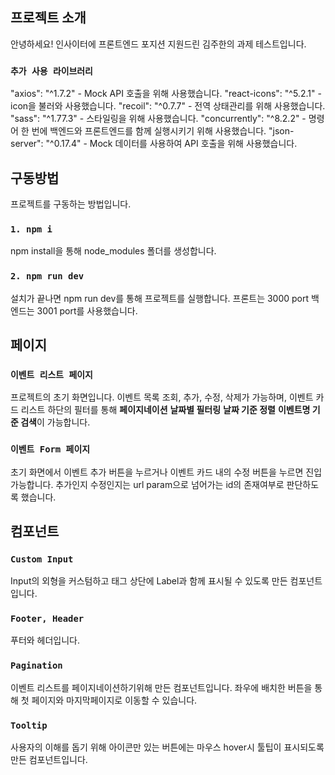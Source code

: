 ## 프로젝트 소개

안녕하세요! 인사이터에 프론트엔드 포지션 지원드린 김주한의 과제 테스트입니다.

### `추가 사용 라이브러리`

"axios": "^1.7.2" - Mock API 호출을 위해 사용했습니다.
"react-icons": "^5.2.1" - icon을 불러와 사용했습니다.
"recoil": "^0.7.7" - 전역 상태관리를 위해 사용했습니다.
"sass": "^1.77.3" - 스타일링을 위해 사용했습니다.
"concurrently": "^8.2.2" - 명령어 한 번에 백엔드와 프론트엔드를 함께 실행시키기 위해 사용했습니다.
"json-server": "^0.17.4" - Mock 데이터를 사용하여 API 호출을 위해 사용했습니다. 

## 구동방법

프로젝트를 구동하는 방법입니다.

### `1. npm i`

npm install을 통해 node_modules 폴더를 생성합니다.

### `2. npm run dev`

설치가 끝나면 npm run dev를 통해 프로젝트를 실행합니다. 프론트는 3000 port 백엔드는 3001 port를 사용했습니다.

## 페이지

### `이벤트 리스트 페이지`

프로젝트의 초기 화면입니다. 이벤트 목록 조회, 추가, 수정, 삭제가 가능하며,
이벤트 카드 리스트 하단의 필터를 통해 **페이지네이션** **날짜별 필터링** **날짜 기준 정렬**
**이벤트명 기준 검색**이 가능합니다.

### `이벤트 Form 페이지`

초기 화면에서 이벤트 추가 버튼을 누르거나 이벤트 카드 내의 수정 버튼을 누르면 진입가능합니다.
추가인지 수정인지는 url param으로 넘어가는 id의 존재여부로 판단하도록 했습니다.

## 컴포넌트

### `Custom Input`

Input의 외형을 커스텀하고 태그 상단에 Label과 함께 표시될 수 있도록 만든 컴포넌트입니다.

### `Footer, Header`

푸터와 헤더입니다.

### `Pagination`

이벤트 리스트를 페이지네이션하기위해 만든 컴포넌트입니다. 좌우에 배치한 버튼을 통해 첫 페이지와 마지막페이지로 이동할 수 있습니다.

### `Tooltip`

사용자의 이해를 돕기 위해 아이콘만 있는 버튼에는 마우스 hover시 툴팁이 표시되도록 만든 컴포넌트입니다.
